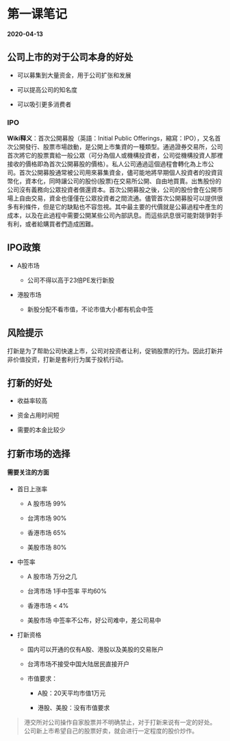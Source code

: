 # 第一课笔记

#### 2020-04-13

## 公司上市的对于公司本身的好处

+ 可以募集到大量资金，用于公司扩张和发展

+ 可以提高公司的知名度

+ 可以吸引更多消费者

### IPO

**Wiki释义**：首次公開募股（英語：Initial Public Offerings，縮寫：IPO），又名首次公開發行、股票市場啟動，是公開上市集資的一種類型。通過證券交易所，公司首次將它的股票賣給一般公眾（可分為個人或機構投資者，公司從機構投資人那裡接收的價格即為首次公開募股的價格）。私人公司通過這個過程會轉化為上市公司。首次公開募股通常被公司用來募集資金，儘可能地將早期個人投資者的投資貨幣化，資本化，同時讓公司的股份(股票)在交易所公開、自由地買賣。出售股份的公司沒有義務向公眾投資者償還資本。首次公開募股之後，公司的股份會在公開市場上自由交易，資金也僅僅在公眾投資者之間流通。儘管首次公開募股可以提供很多有利條件，但是它的缺點也不容忽視。其中最主要的代價就是公募過程中產生的成本，以及在此過程中需要公開某些公司內部訊息。而這些訊息很可能對競爭對手有利，或者給購買者們造成困難。

## IPO政策

+ A股市场

	- 公司不得以高于23倍PE发行新股

+ 港股市场

	- 新股分配不看市值，不论市值大小都有机会中签

## 风险提示

打新是为了帮助公司快速上市，公司对投资者让利，促销股票的行为。因此打新并非价值投资，打新是套利行为属于投机行动。

## 打新的好处

+ 收益率较高

+ 资金占用时间短

+ 需要的本金比较少

## 打新市场的选择

#### 需要关注的方面

+ 首日上涨率

	- A 股市场 99%

	- 台湾市场 90%

	- 香港市场 65%

	- 美股市场 80%

+ 中签率

	- A 股市场 万分之几

	- 台湾市场 1手中签率 平均60%

	- 香港市场 < 4%

	- 美股市场 中签率不公布，好公司难中，差公司易中

+ 打新资格

	- 国内可以开通的仅有A股、港股以及美股的交易账户

	- 台湾市场不接受中国大陆居民直接开户

	- 市值要求：

		+ A股：20天平均市值1万元

		+ 港股、美股：没有市值要求

> 港交所对公司操作自家股票并不明确禁止，对于打新来说有一定的好处。<br/>公司新上市希望自己的股票好卖，就会进行一定程度的股价炒作。
